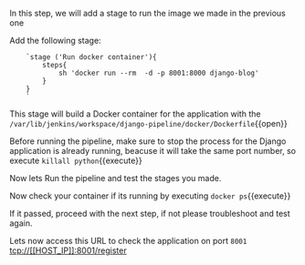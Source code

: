 In this step, we will add a stage to run the image we made in the previous one

Add the following stage:


		`stage ('Run docker container'){
			steps{
				sh 'docker run --rm  -d -p 8001:8000 django-blog'
			}
		}
		`

This stage will build a Docker container for the application with the `/var/lib/jenkins/workspace/django-pipeline/docker/Dockerfile`{{open}}

Before running the pipeline, make sure to stop the process for the Django application is already running, beacuse it will take the same port number, so execute `killall python`{{execute}}

Now lets Run the pipeline and test the stages you made.

Now check your container if its running by executing `docker ps`{{execute}}

If it passed, proceed with the next step, if not please troubleshoot and test again.

Lets now access this URL to check the application on port `8001` [tcp://[[HOST_IP]]:8001/register](tcp://[[HOST_IP]]:8001/register)
